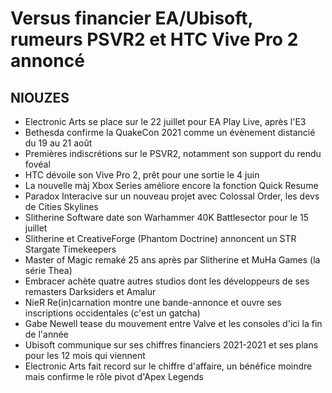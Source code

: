 # Versus financier EA/Ubisoft, rumeurs PSVR2 et HTC Vive Pro 2 annoncé

## NIOUZES

- Electronic Arts se place sur le 22 juillet pour EA Play Live, après l'E3
- Bethesda confirme la QuakeCon 2021 comme un évènement distancié du 19 au 21 août
- Premières indiscrétions sur le PSVR2, notamment son support du rendu fovéal
- HTC dévoile son Vive Pro 2, prêt pour une sortie le 4 juin
- La nouvelle màj Xbox Series améliore encore la fonction Quick Resume
- Paradox Interacive sur un nouveau projet avec Colossal Order, les devs de Cities Skylines
- Slitherine Software date son Warhammer 40K Battlesector pour le 15 juillet
- Slitherine et CreativeForge (Phantom Doctrine) annoncent un STR Stargate Timekeepers
- Master of Magic remaké 25 ans après par Slitherine et MuHa Games (la série Thea)
- Embracer achète quatre autres studios dont les développeurs de ses remasters Darksiders et Amalur
- NieR Re(in)carnation montre une bande-annonce et ouvre ses inscriptions occidentales (c'est un gatcha)
- Gabe Newell tease du mouvement entre Valve et les consoles d'ici la fin de l'année 
- Ubisoft communique sur ses chiffres financiers 2021-2021 et ses plans pour les 12 mois qui viennent
- Electronic Arts fait record sur le chiffre d'affaire, un bénéfice moindre mais confirme le rôle pivot d'Apex Legends
